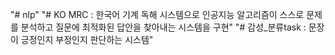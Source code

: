 "# nlp" 
"# KO MRC : 한국어 기계 독해 시스템으로 인공지능 알고리즘이 스스로 문제를 분석하고 질문에 최적화된 답안을 찾아내는 시스템을 구현"
"# 감성_분류task : 문장이 긍정인지 부정인지 판단하는 시스템"

